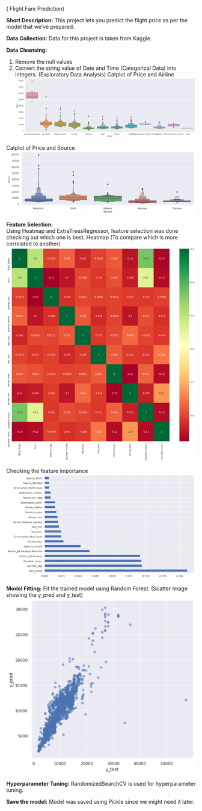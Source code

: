 ( Flight Fare Prediction)

**Short Description:**
This project lets you predict the flight price as per the model that we've prepared.

**Data Collection:**
Data for this project is taken from Kaggle.

**Data Cleansing:**
1. Remove the null values 
2. Convert the string value of Date and Time (Categorical Data) into integers.
(Exploratory Data Analysis)
 Catplot of Price and Airline
![alt text](https://github.com/bidhyapokharel/Flight-Fare-Prediction/blob/master/catplot.png?raw=true)

 Catplot of Price and Source
![alt text](https://github.com/bidhyapokharel/Flight-Fare-Prediction/blob/master/PriceSource.png?raw=true)

**Feature Selection:**   
Using Heatmap and ExtraTreesRegressor, feature selection was done checking out which one is best.
Heatmap (To compare which is more correlated to another)
![alt text](https://github.com/bidhyapokharel/Flight-Fare-Prediction/blob/master/heatmap.png?raw=true)

Checking the feature importance
![alt text](https://github.com/bidhyapokharel/Flight-Fare-Prediction/blob/master/feature.png?raw=true)

**Model Fitting:**
Fit the trained model using Random Forest.
(Scatter Image showing the y_pred and y_test)
![alt text](https://github.com/bidhyapokharel/Flight-Fare-Prediction/blob/master/scatter.png?raw=true)

**Hyperparameter Tuning:**
RandomizedSearchCV is used for hyperparameter tuning.

**Save the model:**
Model was saved using Pickle since we might need it later.



